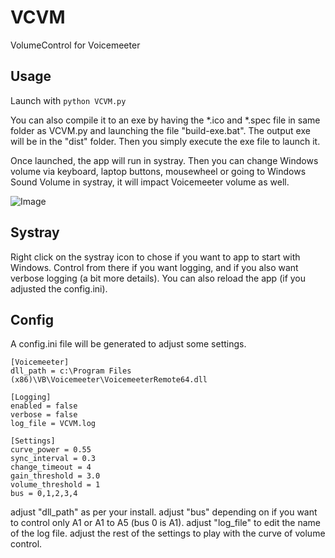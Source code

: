 # VCVM
VolumeControl for Voicemeeter

## Usage
Launch with `python VCVM.py`

You can also compile it to an exe by having the *.ico and *.spec file in same folder as VCVM.py and launching the file "build-exe.bat". The output exe will be in the "dist" folder.
Then you simply execute the exe file to launch it.

Once launched, the app will run in systray. Then you can change Windows volume via keyboard, laptop buttons, mousewheel or going to Windows Sound Volume in systray, it will impact Voicemeeter volume as well.

![Image](https://i.imgur.com/xjDvio1.gif)


## Systray
Right click on the systray icon to chose if you want to app to start with Windows.
Control from there if you want logging, and if you also want verbose logging (a bit more details).
You can also reload the app (if you adjusted the config.ini).

## Config
A config.ini file will be generated to adjust some settings.

```
[Voicemeeter]
dll_path = c:\Program Files (x86)\VB\Voicemeeter\VoicemeeterRemote64.dll

[Logging]
enabled = false
verbose = false
log_file = VCVM.log

[Settings]
curve_power = 0.55
sync_interval = 0.3
change_timeout = 4
gain_threshold = 3.0
volume_threshold = 1
bus = 0,1,2,3,4
```
adjust "dll_path" as per your install.
adjust "bus" depending on if you want to control only A1 or A1 to A5 (bus 0 is A1).
adjust "log_file" to edit the name of the log file.
adjust the rest of the settings to play with the curve of volume control.
